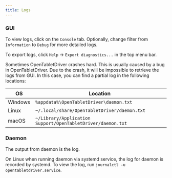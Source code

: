```yaml
---
title: Logs
---
```


### GUI

To view logs, click on the `Console` tab. Optionally, change filter from `Information` to `Debug` for more detailed logs.

To export logs, click `Help` -> `Export diagnostics...` in the top menu bar.

Sometimes OpenTabletDriver crashes hard. This is usually caused by a bug in OpenTabletDriver. Due to the crash, it will be impossible to retrieve the logs from GUI. In this case, you can find a partial log in the following locations:

| OS | Location |
| --- | --- |
| Windows | `%appdata%\OpenTabletDriver\daemon.txt` |
| Linux | `~/.local/share/OpenTabletDriver/daemon.txt` |
| macOS | `~/Library/Application Support/OpenTabletDriver/daemon.txt` |

### Daemon

The output from daemon is the log.

On Linux when running daemon via systemd service, the log for daemon is recorded by systemd. To view the log, run `journalctl -u opentabletdriver.service`.
